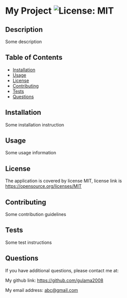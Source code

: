 # My Project ![License: MIT](https://img.shields.io/badge/License-MIT-yellow.svg)
  
## Description

Some description

## Table of Contents

- [Installation](#installation)
- [Usage](#usage)
- [License](#license)
- [Contributing](#contributing)
- [Tests](#tests)
- [Questions](#questions)

## Installation

Some installation instruction

## Usage

Some usage information

## License

The application is covered by license MIT, license link is https://opensource.org/licenses/MIT

## Contributing

Some contribution guidelines

## Tests

Some test instructions

## Questions

If you have additional questions, please contact me at: 

My github link: https://github.com/gulama2008

My email address: abc@gmail.com
